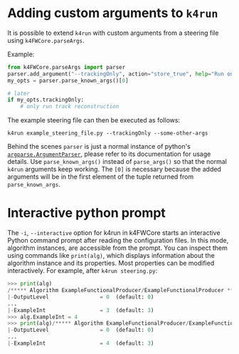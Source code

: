 <!--
Copyright (c) 2014-2024 Key4hep-Project.

This file is part of Key4hep.
See https://key4hep.github.io/key4hep-doc/ for further info.

Licensed under the Apache License, Version 2.0 (the "License");
you may not use this file except in compliance with the License.
You may obtain a copy of the License at

    http://www.apache.org/licenses/LICENSE-2.0

Unless required by applicable law or agreed to in writing, software
distributed under the License is distributed on an "AS IS" BASIS,
WITHOUT WARRANTIES OR CONDITIONS OF ANY KIND, either express or implied.
See the License for the specific language governing permissions and
limitations under the License.
-->


# Adding custom arguments to `k4run`

It is possible to extend `k4run` with custom arguments from a steering file
using `k4FWCore.parseArgs`.

Example:

```python
from k4FWCore.parseArgs import parser
parser.add_argument("--trackingOnly", action="store_true", help="Run only track reconstruction", default=False)
my_opts = parser.parse_known_args()[0]

# later
if my_opts.trackingOnly:
    # only run track reconstruction
```

The example steering file can then be executed as follows:

```
k4run example_steering_file.py --trackingOnly --some-other-args
```

Behind the scenes `parser` is just a normal instance of python's
[`argparse.ArgumentParser`](https://docs.python.org/3/library/argparse.html),
please refer to its documentation for usage details. Use `parse_known_args()`
instead of `parse_args()` so that the normal `k4run` arguments keep working. The
`[0]` is necessary because the added arguments will be in the first element of
the tuple returned from `parse_known_args`.

# Interactive python prompt

The `-i`, `--interactive` option for k4run in k4FWCore starts an interactive Python
command prompt after reading the configuration files. In this mode, algorithm
instances, are accessible from the prompt. You can inspect
them using commands like `print(alg)`, which displays information about the
algorithm instance and its properties. Most properties can be modified
interactively. For example, after `k4run steering.py`:

``` python
>>> print(alg)
/***** Algorithm ExampleFunctionalProducer/ExampleFunctionalProducer *******************************
|-OutputLevel                = 0  (default: 0)
...
|-ExampleInt                 = 3  (default: 3)
>>> alg.ExampleInt = 4
>>> print(alg)/***** Algorithm ExampleFunctionalProducer/ExampleFunctionalProducer *******************************
|-OutputLevel                = 0  (default: 0)
...
|-ExampleInt                 = 4  (default: 3)
```

